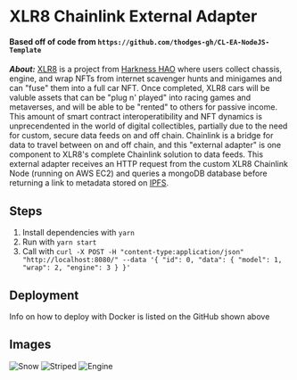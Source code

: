 # XLR8 Chainlink External Adapter

#### Based off of code from `https://github.com/thodges-gh/CL-EA-NodeJS-Template`

***About:*** [XLR8](https://twitter.com/XLR8universe) is a project from [Harkness HAO](https://harkness.io/) where users collect chassis, engine, and wrap NFTs from internet scavenger hunts and minigames and can "fuse" them into a full car NFT. Once completed, XLR8 cars will be valuble assets that can be "plug n' played" into racing games and metaverses, and will be able to be "rented" to others for passive income. This amount of smart contract interoperatibility and NFT dynamics is unprecendented in the world of digital collectibles, partially due to the need for custom, secure data feeds on and off chain. Chainlink is a bridge for data to travel between on and off chain, and this "external adapter" is one component to XLR8's complete Chainlink solution to data feeds. This external adapter receives an HTTP request from the custom XLR8 Chainlink Node (running on AWS EC2) and queries a mongoDB database before returning a link to metadata stored on [IPFS](https:/ipfs.io).

## Steps

1. Install dependencies with `yarn`
1. Run with `yarn start`
1. Call with `curl -X POST -H "content-type:application/json" "http://localhost:8080/" --data '{ "id": 0, "data": { "model": 1, "wrap": 2, "engine": 3 } }'`

## Deployment

Info on how to deploy with Docker is listed on the GitHub shown above

## Images

![Snow](https://user-images.githubusercontent.com/23621657/194157486-84d2edb3-6f42-482f-94e9-1f3d791d8b87.jpg)
![Striped](https://user-images.githubusercontent.com/23621657/194157494-f884954e-a0da-434a-aaf2-6a3944916344.jpg)
![Engine](https://user-images.githubusercontent.com/23621657/194157498-3005531a-c8a8-4934-b39d-3b4ace4a1924.jpg)
